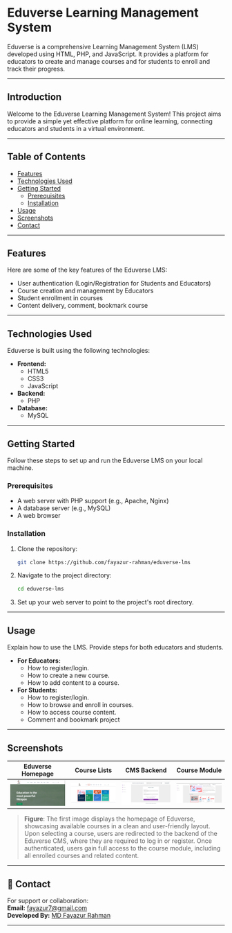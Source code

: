 # Eduverse Learning Management System

Eduverse is a comprehensive Learning Management System (LMS) developed using HTML, PHP, and JavaScript. It provides a platform for educators to create and manage courses and for students to enroll and track their progress.

---

## Introduction

Welcome to the Eduverse Learning Management System! This project aims to provide a simple yet effective platform for online learning, connecting educators and students in a virtual environment.

---

## Table of Contents

- [Features](#features)
- [Technologies Used](#technologies-used)
- [Getting Started](#getting-started)
  - [Prerequisites](#prerequisites)
  - [Installation](#installation)
- [Usage](#usage)
- [Screenshots](#screenshots)
- [Contact](#contact)

---

## Features

Here are some of the key features of the Eduverse LMS:

* User authentication (Login/Registration for Students and Educators)
* Course creation and management by Educators
* Student enrollment in courses
* Content delivery, comment, bookmark course


---

## Technologies Used

Eduverse is built using the following technologies:

* **Frontend:**
    * HTML5
    * CSS3 
    * JavaScript
* **Backend:**
    * PHP
* **Database:**
    * MySQL

---

## Getting Started

Follow these steps to set up and run the Eduverse LMS on your local machine.

### Prerequisites

* A web server with PHP support (e.g., Apache, Nginx)
* A database server (e.g., MySQL)
* A web browser

### Installation

1.  Clone the repository:
    ```bash
    git clone https://github.com/fayazur-rahman/eduverse-lms
    ```

2.  Navigate to the project directory:
    ```bash
    cd eduverse-lms
    ```
3.  Set up your web server to point to the project's root directory.

---

## Usage

Explain how to use the LMS. Provide steps for both educators and students.

* **For Educators:**
    * How to register/login.
    * How to create a new course.
    * How to add content to a course.
* **For Students:**
    * How to register/login.
    * How to browse and enroll in courses.
    * How to access course content.
    * Comment and bookmark project

---

## Screenshots

| Eduverse Homepage | Course Lists | CMS Backend | Course Module
|-------------------------------|------------------------------------|------------------------|---------------------------------------|
| ![Dashboard](ss/homepage.png) | ![CourseList](ss/Courseslists.png) | ![CMS](ss/backend.png) | ![CourseModule](ss/CourseModules.png) |

> **Figure**: The first image displays the homepage of Eduverse, showcasing available courses in a clean and user-friendly layout. Upon selecting a course, users are redirected to the backend of the Eduverse CMS, where they are required to log in or register. Once authenticated, users gain full access to the course module, including all enrolled courses and related content.

---

## 📧 Contact

For support or collaboration:  
**Email:** fayazur7@gmail.com  
**Developed By:** [MD Fayazur Rahman](https://www.linkedin.com/in/md-fayazur-rahman/)

---

